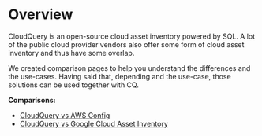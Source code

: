 # Overview

CloudQuery is an open-source cloud asset inventory powered by SQL. A lot of the public cloud provider vendors also offer some form of cloud asset inventory and thus have some overlap.

We created comparison pages to help you understand the differences and the use-cases. Having said that, depending and the use-case, those solutions can be used together with CQ.

**Comparisons:**
- [CloudQuery vs AWS Config](./aws_config)
- [CloudQuery vs Google Cloud Asset Inventory](./google_cloud_asset_inventory)